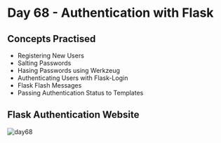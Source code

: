 # Day 68 - Authentication with Flask
## Concepts Practised
- Registering New Users
- Salting Passwords
- Hasing Passwords using Werkzeug
- Authenticating Users with Flask-Login
- Flask Flash Messages
- Passing Authentication Status to Templates
## Flask Authentication Website
![day68](https://user-images.githubusercontent.com/98851253/163894967-c13af007-57ab-432c-af9b-f8e8cb7803cb.gif)
